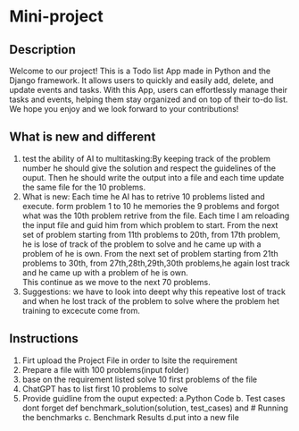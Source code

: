 # Mini-project


## Description
Welcome to our project! This is a Todo list App made in Python and the Django framework. It allows users to quickly and easily add, delete, and update events and tasks. With this App, users can effortlessly manage their tasks and events, helping them stay organized and on top of their to-do list. We hope you enjoy and we look forward to your contributions!

## What is new and different

1. test the ability of AI to multitasking:By keeping track of the problem number he should give the solution and respect the guidelines of the ouput. Then he should write the output into a file and each time update the same file for the 10 problems.
2. What is new: Each time he AI has to retrive 10 problems listed and execute. form problem 1 to 10 he memories the 9 problems and forgot what was the 10th problem retrive from the file. Each time I am reloading the input file and guid him from which problem to start. 
                From the next set of problem starting from 11th problems to 20th, from 17th problem, he is lose of track of the problem to solve and he came up with a problem of he is own.
                From the next set of problem starting from 21th problems to 30th, from 27th,28th,29th,30th problems,he again lost track and he came up with a problem of he is own.  
 		    This continue as we move to the next 70 problems.	
3. Suggestions: we have to look into deept why this repeative lost of track and when he lost track of the problem to solve where the problem het training to excecute come from.


## Instructions
1. Firt upload the Project File in order to lsite the requirement
2. Prepare a file with 100 problems(input folder)
3. base on the requirement listed solve 10 first problems of the file
4. ChatGPT has to list first 10 problems to solve
5. Provide guidline from the ouput expected:
	a.Python Code
	b. Test cases dont forget def benchmark_solution(solution, test_cases)  and # Running the benchmarks
	c. Benchmark Results
	d.put into a new file




